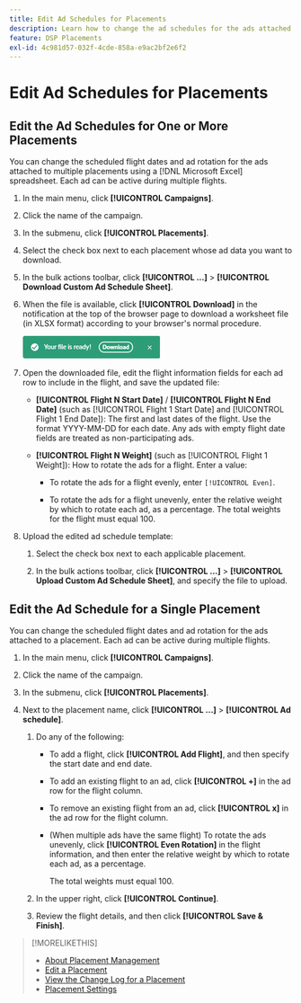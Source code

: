 ```yaml
---
title: Edit Ad Schedules for Placements
description: Learn how to change the ad schedules for the ads attached to placements.
feature: DSP Placements
exl-id: 4c981d57-032f-4cde-858a-e9ac2bf2e6f2
---
```

# Edit Ad Schedules for Placements

## Edit the Ad Schedules for One or More Placements

You can change the scheduled flight dates and ad rotation for the ads attached to multiple placements using a [!DNL Microsoft Excel] spreadsheet. Each ad can be active during multiple flights.

1. In the main menu, click **[!UICONTROL Campaigns]**.

1. Click the name of the campaign.

1. In the submenu, click **[!UICONTROL Placements]**.

1. Select the check box next to each placement whose ad data you want to download.

1. In the bulk actions toolbar, click **[!UICONTROL ...]** > **[!UICONTROL Download Custom Ad Schedule Sheet]**.

1. When the file is available, click **[!UICONTROL Download]** in the notification at the top of the browser page to download a worksheet file (in XLSX format) according to your browser's normal procedure.

   ![Download Ready notification](/help/dsp/assets/download-ready.png "Download Ready notification")

1. Open the downloaded file, edit the flight information fields for each ad row to include in the flight, and save the updated file:

   * **[!UICONTROL Flight N Start Date]** / **[!UICONTROL Flight N End Date]** (such as [!UICONTROL Flight 1 Start Date] and [!UICONTROL Flight 1 End Date]): The first and last dates of the flight. Use the format YYYY-MM-DD for each date. Any ads with empty flight date fields are treated as non-participating ads.

   * **[!UICONTROL Flight N Weight]** (such as [!UICONTROL Flight 1 Weight]): How to rotate the ads for a flight. Enter a value:

     * To rotate the ads for a flight evenly, enter `[!UICONTROL Even]`.

     * To rotate the ads for a flight unevenly, enter the relative weight by which to rotate each ad, as a percentage. The total weights for the flight must equal 100.

1. Upload the edited ad schedule template:

   1. Select the check box next to each applicable placement.

   1. In the bulk actions toolbar, click **[!UICONTROL ...]** > **[!UICONTROL Upload Custom Ad Schedule Sheet]**, and specify the file to upload.

## Edit the Ad Schedule for a Single Placement

<!-- Some placements don't have this option. Clarify which placement types aren't eligible -- just simple ad serving placements (PG ones seem okay)? And anything else? -->

You can change the scheduled flight dates and ad rotation for the ads attached to a placement. Each ad can be active during multiple flights.

1. In the main menu, click **[!UICONTROL Campaigns]**.

1. Click the name of the campaign.

1. In the submenu, click **[!UICONTROL Placements]**.

1. Next to the placement name, click  **[!UICONTROL ...]** > **[!UICONTROL Ad schedule]**.

    1. Do any of the following:

        * To add a flight, click **[!UICONTROL Add Flight]**, and then specify the start date and end date.

        * To add an existing flight to an ad, click **[!UICONTROL +]** in the ad row for the flight column.

        * To remove an existing flight from an ad, click **[!UICONTROL x]** in the ad row for the flight column.

        * (When multiple ads have the same flight) To rotate the ads unevenly, click **[!UICONTROL Even Rotation]** in the flight information, and then enter the relative weight by which to rotate each ad, as a percentage.

            The total weights must equal 100.

    1. In the upper right, click **[!UICONTROL Continue]**.

    1. Review the flight details, and then click **[!UICONTROL Save & Finish]**.

>[!MORELIKETHIS]
>
>* [About Placement Management](placement-about.md)
>* [Edit a Placement](placement-edit.md)
>* [View the Change Log for a Placement](placement-change-log.md)
>* [Placement Settings](placement-settings.md)
